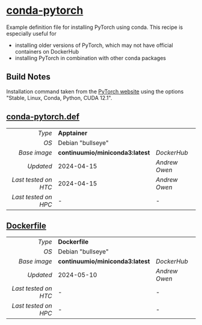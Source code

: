 # [conda-pytorch](/software/Conda/conda-pytorch)

Example definition file for installing PyTorch using conda.
This recipe is especially useful for 

* installing older versions of PyTorch, which may not have official containers on DockerHub
* installing PyTorch in combination with other conda packages

## Build Notes

Installation command taken from the [PyTorch website](https://pytorch.org/get-started/locally/) using the options "Stable, Linux, Conda, Python, CUDA 12.1".

## [conda-pytorch.def](conda-pytorch.def)

| | | |
| ---: | :--- | :--- |
| *Type* | **Apptainer** | |
| *OS* | Debian "bullseye" | |
| *Base image* | **continuumio/miniconda3:latest** | *DockerHub* |
| *Updated* | 2024-04-15 | *Andrew Owen* |
| *Last tested on HTC* | 2024-04-15 | *Andrew Owen* |
| *Last tested on HPC* | - | - |

## [Dockerfile](Dockerfile)

| | | |
| ---: | :--- | :--- |
| *Type* | **Dockerfile** | |
| *OS* | Debian "bullseye" | |
| *Base image* | **continuumio/miniconda3:latest** | *DockerHub* |
| *Updated* | 2024-05-10 | *Andrew Owen* |
| *Last tested on HTC* | - | - |
| *Last tested on HPC* | - | - |